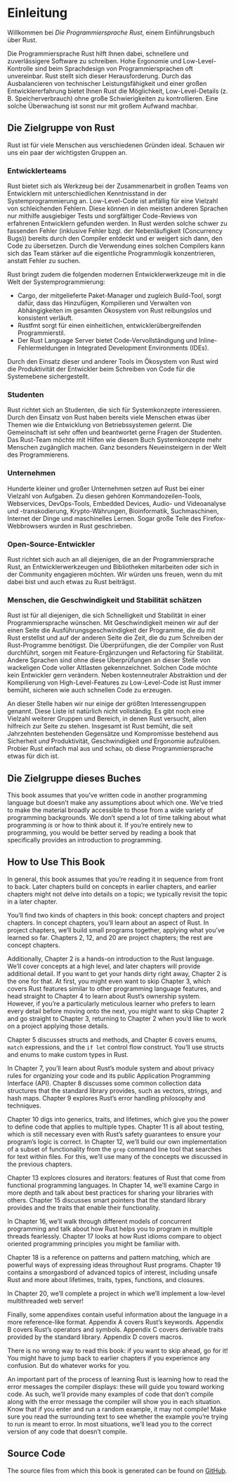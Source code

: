 # Einleitung

Willkommen bei *Die Programmiersprache Rust*, einem Einführungsbuch über Rust.

Die Programmiersprache Rust hilft Ihnen dabei, schnellere und zuverlässigere Software zu schreiben. Hohe Ergonomie und Low-Level-Kontrolle sind beim Sprachdesign von Programmiersprachen oft unvereinbar. Rust stellt sich dieser Herausforderung. Durch das Ausbalancieren von technischer Leistungsfähigkeit und einer großen Entwicklererfahrung bietet Ihnen Rust die Möglichkeit, Low-Level-Details (z. B. Speicherverbrauch) ohne große Schwierigkeiten zu kontrollieren. Eine solche Überwachung ist sonst nur mit großem Aufwand machbar.

## Die Zielgruppe von Rust

Rust ist für viele Menschen aus verschiedenen Gründen ideal. Schauen wir uns ein paar der wichtigsten Gruppen an.

### Entwicklerteams

Rust bietet sich als Werkzeug bei der Zusammenarbeit in großen Teams von Entwicklern mit unterschiedlichen Kenntnisstand in der Systemprogrammierung an. Low-Level-Code ist anfällig für eine Vielzahl von schleichenden Fehlern. Diese können in den meisten anderen Sprachen nur mithilfe ausgiebiger Tests und sorgfältiger Code-Reviews von erfahrenen Entwicklern gefunden werden. In Rust werden solche schwer zu fassenden Fehler (inklusive Fehler bzgl. der Nebenläufigkeit (Concurrency Bugs)) bereits durch den Compiler entdeckt und er weigert sich dann, den Code zu übersetzen. Durch die Verwendung eines solchen Compilers kann sich das Team stärker auf die eigentliche Programmlogik konzentrieren, anstatt Fehler zu suchen.

Rust bringt zudem die folgenden modernen Entwicklerwerkzeuge mit in die Welt der Systemprogrammierung:

* Cargo, der mitgelieferte Paket-Manager und zugleich Build-Tool,
  sorgt dafür, dass das Hinzufügen, Kompilieren und Verwalten von
  Abhängigkeiten im gesamten Ökosystem von Rust reibungslos und
  konsistent verläuft.
* Rustfmt sorgt für einen einheitlichen, entwicklerübergreifenden Programmierstil.
* Der Rust Language Server bietet Code-Vervollständigung und Inline-Fehlermeldungen
  in Integrated Development Environments (IDEs).

Durch den Einsatz dieser und anderer Tools im Ökosystem von Rust wird die Produktivität der Entwickler beim Schreiben von Code für die Systemebene sichergestellt.

### Studenten

Rust richtet sich an Studenten, die sich für Systemkonzepte interessieren. Durch den Einsatz von Rust haben bereits viele Menschen etwas über Themen wie die Entwicklung von Betriebssystemen gelernt. Die Gemeinschaft ist sehr offen und beantwortet gerne Fragen der Studenten. Das Rust-Team möchte mit Hilfen wie diesem Buch Systemkonzepte mehr Menschen zugänglich machen. Ganz besonders Neueinsteigern in der Welt des Programmierens.

### Unternehmen

Hunderte kleiner und großer Unternehmen setzen auf Rust bei einer Vielzahl von Aufgaben. Zu diesen gehören Kommandozeilen-Tools, Webservices, DevOps-Tools, Embedded Devices, Audio- und Videoanalyse und -transkodierung, Krypto-Währungen, Bioinformatik, Suchmaschinen, Internet der Dinge und maschinelles Lernen. Sogar große Teile des Firefox-Webbrowsers wurden in Rust geschrieben.

### Open-Source-Entwickler

Rust richtet sich auch an all diejenigen, die an der Programmiersprache Rust, an Entwicklerwerkzeugen und Bibliotheken mitarbeiten oder sich in der Community engagieren möchten. Wir würden uns freuen, wenn du mit dabei bist und auch etwas zu Rust beiträgst.

### Menschen, die Geschwindigkeit und Stabilität schätzen

Rust ist für all diejenigen, die sich Schnelligkeit und Stabilität in einer Programmiersprache wünschen. Mit Geschwindigkeit meinen wir auf der einen Seite die Ausführungsgeschwindigkeit der Programme, die du mit Rust erstellst und auf der anderen Seite die Zeit, die du zum Schreiben der Rust-Programme benötigst. Die Überprüfungen, die der Compiler von Rust durchführt, sorgen mit Feature-Ergänzungen und Refactoring für Stabilität. Andere Sprachen sind ohne diese Überprüfungen an dieser Stelle von wackeligen Code voller Altlasten gekennzeichnet. Solchen Code möchte kein Entwickler gern verändern. Neben kostenneutraler Abstraktion und der Kompilierung von High-Level-Features zu Low-Level-Code ist Rust immer bemüht, sicheren wie auch schnellen Code zu erzeugen.

An dieser Stelle haben wir nur einige der größten Interessengruppen genannt. Diese Liste ist natürlich nicht vollständig. Es gibt noch eine Vielzahl weiterer Gruppen und Bereich, in denen Rust versucht, allen hilfreich zur Seite zu stehen. Insgesamt ist Rust bemüht, die seit Jahrzehnten bestehenden Gegensätze und Kompromisse bestehend aus Sicherheit *und* Produktivität, Geschwindigkeit *und* Ergonomie aufzulösen. Probier Rust einfach mal aus und schau, ob diese Programmiersprache etwas für dich ist.

## Die Zielgruppe dieses Buches

This book assumes that you’ve written code in another programming language but
doesn’t make any assumptions about which one. We’ve tried to make the material
broadly accessible to those from a wide variety of programming backgrounds. We
don’t spend a lot of time talking about what programming *is* or how to think
about it. If you’re entirely new to programming, you would be better served by
reading a book that specifically provides an introduction to programming.

## How to Use This Book

In general, this book assumes that you’re reading it in sequence from front to
back. Later chapters build on concepts in earlier chapters, and earlier
chapters might not delve into details on a topic; we typically revisit the
topic in a later chapter.

You’ll find two kinds of chapters in this book: concept chapters and project
chapters. In concept chapters, you’ll learn about an aspect of Rust. In project
chapters, we’ll build small programs together, applying what you’ve learned so
far. Chapters 2, 12, and 20 are project chapters; the rest are concept chapters.

Additionally, Chapter 2 is a hands-on introduction to the Rust language. We’ll
cover concepts at a high level, and later chapters will provide additional
detail. If you want to get your hands dirty right away, Chapter 2 is the one
for that. At first, you might even want to skip Chapter 3, which covers Rust
features similar to other programming language features, and head straight to
Chapter 4 to learn about Rust’s ownership system. However, if you’re a
particularly meticulous learner who prefers to learn every detail before moving
onto the next, you might want to skip Chapter 2 and go straight to Chapter 3,
returning to Chapter 2 when you’d like to work on a project applying those
details.

Chapter 5 discusses structs and methods, and Chapter 6 covers enums, `match`
expressions, and the `if let` control flow construct. You’ll use structs and
enums to make custom types in Rust.

In Chapter 7, you’ll learn about Rust’s module system and about privacy rules
for organizing your code and its public Application Programming Interface
(API). Chapter 8 discusses some common collection data structures that the
standard library provides, such as vectors, strings, and hash maps. Chapter 9
explores Rust’s error handling philosophy and techniques.

Chapter 10 digs into generics, traits, and lifetimes, which give you the power
to define code that applies to multiple types. Chapter 11 is all about testing,
which is still necessary even with Rust’s safety guarantees to ensure your
program’s logic is correct. In Chapter 12, we’ll build our own implementation
of a subset of functionality from the `grep` command line tool that searches
for text within files. For this, we’ll use many of the concepts we discussed in
the previous chapters.

Chapter 13 explores closures and iterators: features of Rust that come from
functional programming languages. In Chapter 14, we’ll examine Cargo in more
depth and talk about best practices for sharing your libraries with others.
Chapter 15 discusses smart pointers that the standard library provides and the
traits that enable their functionality.

In Chapter 16, we’ll walk through different models of concurrent programming
and talk about how Rust helps you to program in multiple threads fearlessly.
Chapter 17 looks at how Rust idioms compare to object oriented programming
principles you might be familiar with.

Chapter 18 is a reference on patterns and pattern matching, which are powerful
ways of expressing ideas throughout Rust programs. Chapter 19 contains a
smorgasbord of advanced topics of interest, including unsafe Rust and more
about lifetimes, traits, types, functions, and closures.

In Chapter 20, we’ll complete a project in which we’ll implement a low-level
multithreaded web server!

Finally, some appendixes contain useful information about the language in a
more reference-like format. Appendix A covers Rust’s keywords. Appendix B
covers Rust’s operators and symbols. Appendix C covers derivable traits
provided by the standard library. Appendix D covers macros.

There is no wrong way to read this book: if you want to skip ahead, go for it!
You might have to jump back to earlier chapters if you experience any
confusion. But do whatever works for you.

An important part of the process of learning Rust is learning how to read the
error messages the compiler displays: these will guide you toward working code.
As such, we’ll provide many examples of code that don’t compile along with the
error message the compiler will show you in each situation. Know that if you
enter and run a random example, it may not compile! Make sure you read the
surrounding text to see whether the example you’re trying to run is meant to
error. In most situations, we’ll lead you to the correct version of any code
that doesn’t compile.

## Source Code

The source files from which this book is generated can be found on
[GitHub][book].

[book]: https://github.com/rust-lang/book/tree/master/second-edition/src
